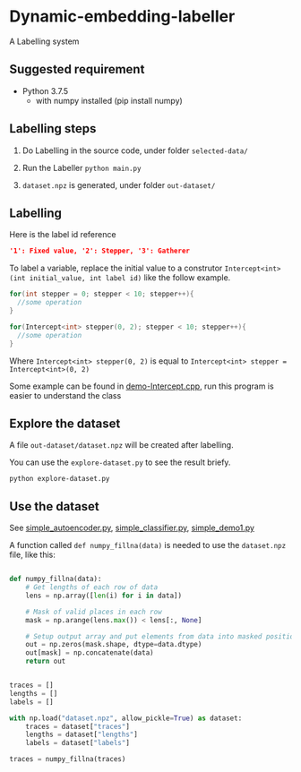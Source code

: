 # Dynamic-embedding-labeller

A Labelling system

## Suggested requirement

- Python 3.7.5
  - with numpy installed (pip install numpy)
  
## Labelling steps

1. Do Labelling in the source code, under folder `selected-data/`

2. Run the Labeller
`python main.py`

3. `dataset.npz` is generated, under folder `out-dataset/`

## Labelling

Here is the label id reference

```json
'1': Fixed value, '2': Stepper, '3': Gatherer
```

To label a variable, replace the initial value to a construtor `Intercept<int>(int initial_value, int label id)` like the follow example.

```c++
for(int stepper = 0; stepper < 10; stepper++){
  //some operation
}
```

```c++
for(Intercept<int> stepper(0, 2); stepper < 10; stepper++){
  //some operation
}
```

Where `Intercept<int> stepper(0, 2)` is equal to `Intercept<int> stepper = Intercept<int>(0, 2)`

Some example can be found in [demo-Intercept.cpp](https://github.com/ttdyce/Dynamic-embedding-labeller/blob/master/demo-Intercept.cpp), run this program is easier to understand the class

## Explore the dataset

A file `out-dataset/dataset.npz` will be created after labelling.

You can use the `explore-dataset.py` to see the result briefy.

`python explore-dataset.py`

## Use the dataset

See [simple_autoencoder.py](https://github.com/ttdyce/Dynamic-embedding-labeller/blob/master/simple_autoencoder.py), [simple_classifier.py](https://github.com/ttdyce/Dynamic-embedding-labeller/blob/master/simple_classifier.py), [simple_demo1.py](https://github.com/ttdyce/Dynamic-embedding-labeller/blob/master/simple_demo1.py)

A function called `def numpy_fillna(data)` is needed to use the `dataset.npz` file, like this:

```python

def numpy_fillna(data):
    # Get lengths of each row of data
    lens = np.array([len(i) for i in data])

    # Mask of valid places in each row
    mask = np.arange(lens.max()) < lens[:, None]

    # Setup output array and put elements from data into masked positions
    out = np.zeros(mask.shape, dtype=data.dtype)
    out[mask] = np.concatenate(data)
    return out


traces = []
lengths = []
labels = []

with np.load("dataset.npz", allow_pickle=True) as dataset:
    traces = dataset["traces"]
    lengths = dataset["lengths"]
    labels = dataset["labels"]

traces = numpy_fillna(traces)
```
